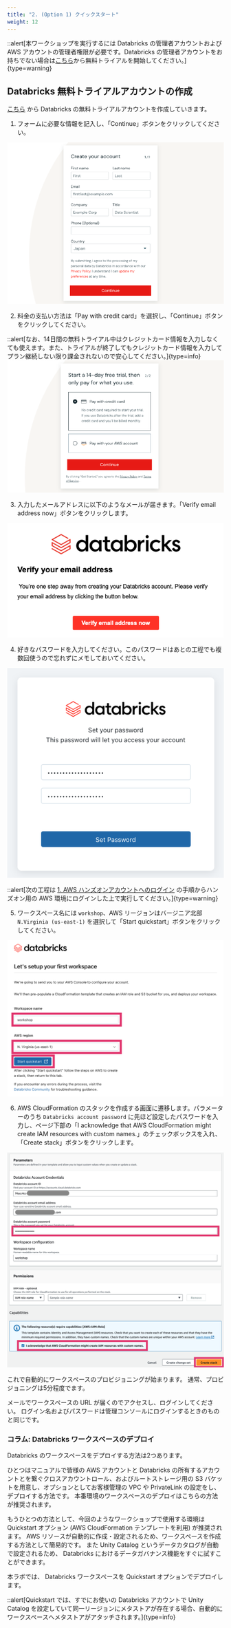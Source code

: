 ```yaml
---
title: "2. (Option 1) クイックスタート"
weight: 12
---
```


::alert[本ワークショップを実行するには Databricks の管理者アカウントおよび AWS アカウントの管理者権限が必要です。Databricks の管理者アカウントをお持ちでない場合は[こちら](https://www.databricks.com/try-databricks-aws#account)から無料トライアルを開始してください。]{type=warning}

## Databricks 無料トライアルアカウントの作成

[こちら](https://www.databricks.com/try-databricks-aws#account) から Databricks の無料トライアルアカウントを作成していきます。

1. フォームに必要な情報を記入し、「Continue」ボタンをクリックしてください。

![Create your account](/static/00-prerequisites/create-your-account.png)

2. 料金の支払い方法は「Pay with credit card」を選択し、「Continue」ボタンをクリックしてください。

::alert[なお、14日間の無料トライアル中はクレジットカード情報を入力しなくても使えます。また、トライアルが終了してもクレジットカード情報を入力してプラン継続しない限り課金されないので安心してください。]{type=info}
![Pay with credit card](/static/00-prerequisites/pay-with-credit-card.png)

3. 入力したメールアドレスに以下のようなメールが届きます。「Verify email address now」ボタンをクリックします。

![Verify your email address](/static/00-prerequisites/verify-email-address-now.png)

4. 好きなパスワードを入力してください。このパスワードはあとの工程でも複数回使うので忘れずにメモしておいてください。

![Set your password](/static/00-prerequisites/set-your-password.png)

::alert[次の工程は [1. AWS ハンズオンアカウントへのログイン](/00-prerequisites/workshop-studio) の手順からハンズオン用の AWS 環境にログインした上で実行してください。]{type=warning}

5. ワークスペース名には `workshop`、AWS リージョンはバージニア北部 `N.Virginia (us-east-1)` を選択して「Start quickstart」ボタンをクリックしてください。

![Setup your first workspace](/static/00-prerequisites/setup-your-first-workspace.png)

6. AWS CloudFormation のスタックを作成する画面に遷移します。パラメーターのうち `Databricks account password` に先ほど設定したパスワードを入力し、ページ下部の「I acknowledge that AWS CloudFormation might create IAM resources with custom names.」のチェックボックスを入れ、「Create stack」ボタンをクリックします。

![Create databricks quickstart stack](/static/00-prerequisites/create-databricks-quickstart-stack.png)

これで自動的にワークスペースのプロビジョニングが始まります。
通常、プロビジョニングは5分程度でます。

メールでワークスペースの URL が届くのでアクセスし、ログインしてください。
ログイン名およびパスワードは管理コンソールにログインするときのものと同じです。

### コラム: Databricks ワークスペースのデプロイ

Databricks のワークスペースをデプロイする方法は2つあります。

ひとつはマニュアルで皆様の AWS アカウントと Databricks の所有するアカウントとを繋ぐクロスアカウントロール、およびルートストレージ用の S3 バケットを用意し、オプションとしてお客様管理の VPC や PrivateLink の設定をし、デプロイする方法です。
本番環境のワークスペースのデプロイはこちらの方法が推奨されます。

もうひとつの方法として、今回のようなワークショップで使用する環境は Quickstart オプション (AWS CloudFormation テンプレートを利用) が推奨されます。
AWS リソースが自動的に作成・設定されるため、ワークスペースを作成する方法として簡易的です。
また Unity Catalog というデータカタログが自動で設定されるため、 Databricks におけるデータガバナンス機能をすぐに試すことができます。

本ラボでは、 Databricks ワークスペースを Quickstart オプションでデプロイします。

::alert[Quickstart では、すでにお使いの Databricks アカウントで Unity Catalog を設定していて同一リージョンにメタストアが存在する場合、自動的にワークスペースへメタストアがアタッチされます。]{type=info}

<!--
1. [AWS のマネジメントコンソール](https://aws.amazon.com/jp/console/)にアクセスします。

2. 別タブで [Databricks の管理者コンソール](https://accounts.cloud.databricks.com/)にアクセスし、左ペインの 「Workspaces」 をクリックしてください。

![Select Workspaces tab](/static/00-prerequisites/select-workspaces-tab.png)

3. 右上の Create workspace をクリックして、 「Quickstart」 オプションを選択して、 「Next」 をクリックします。

![QuickStart Option](/static/00-prerequisites/select-quickstart.png)

4. 「Workspace name」に `workshop` を入力し、 「Region」には `N.Virginia (us-east-1)` を選択し、「Start Quickstart」をクリックします。

![Workspace Information](/static/00-prerequisites/workspace-info.png)

5. AWS コンソール側で Databricks ワークスペースを構成するために必要なリソースを定義する CloudFormation スタックが立ち上がります。Databricks 管理アカウントのパスワードを入力し、IAM リソースが自動で作成されることに同意するチェックボックスを押して、「スタックを作成」をクリックすると、ワークスペースのデプロイが開始されます。

![CFn Stack](/static/00-prerequisites/create-workspace-quickstart.png)

これで自動的にワークスペースのプロビジョニングが始まります。
ワークスペースのリストからステータスを確認し、Provisioning から Running に変われば準備完了です。 
通常、プロビジョニングは5分程度でます。

メールでワークスペースの URL が届くのでアクセスし、ログインしてください。
ログイン名およびパスワードは管理コンソールにログインするときのものと同じです。
-->
